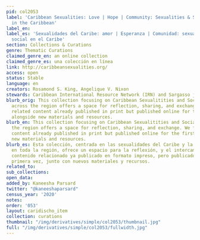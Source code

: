 ```yaml
---
pid: col2053
label: 'Caribbean Sexualities: Love | Hope | Community: Sexualities & Social Justice
  in the Caribbean'
label_en:
label_es: 'Sexualidades del Caribe: amor | Esperanza | Comunidad: sexualidades y justicia
  social en el Caribe'
section: Collections & Curations
genre: Thematic Curations
claimed_genre_en: an online collection
claimed_genre_es: una colección en línea
link: http://caribbeansexualities.org/
access: open
status: Stable
language: en
creators: Rosamond S. King, Angelique V. Nixon
stewards: Caribbean International Resource Network (IRN) and Sargasso journal
blurb_orig: This collection focusing on Caribbean Sexualitities and Social Justice
  across the region offers a space for reflection, sharing, and exchange. We feature
  related content already published in print but published online for the first time,
  alongside new materials and resources.
blurb_en: This collection focusing on Caribbean Sexualitities and Social Justice across
  the region offers a space for reflection, sharing, and exchange. We feature related
  content already published in print but published online for the first time, alongside
  new materials and resources.
blurb_es: Esta colección, centrada en las sexualidades del Caribe y la justicia social
  en toda la región, ofrece un espacio para la reflexión, y el intercambio. Presentamos
  contenido relacionado ya publicado en formato impreso, pero publicado en línea por
  primera vez, junto con nuevos materiales y recursos.
related_to:
sub_collections:
open_data:
added_by: Kaneesha Parsard
twitter: "@kaneeshaparsard"
census_year: '2020'
notes:
order: '053'
layout: caridischo_item
collection: curations
thumbnail: "/img/derivatives/simple/col2053/thumbnail.jpg"
full: "/img/derivatives/simple/col2053/fullwidth.jpg"
---
```

